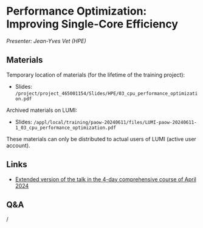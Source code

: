 # Performance Optimization: Improving Single-Core Efficiency

*Presenter: Jean-Yves Vet (HPE)*


## Materials

Temporary location of materials (for the lifetime of the training project):

-   Slides: `/project/project_465001154/Slides/HPE/03_cpu_performance_optimization.pdf`

Archived materials on LUMI:

-   Slides: `/appl/local/training/paow-20240611/files/LUMI-paow-20240611-1_03_cpu_performance_optimization.pdf`

<!--
-   Recording: `/appl/local/training/paow-20240611/recordings/1_03_PerformanceOptimization.mp4`
-->

These materials can only be distributed to actual users of LUMI (active user account).


## Links

-   [Extended version of the talk in the 4-day comprehensive course of April 2024](../4day-20240423/extra_4_03_Performance_Optimization_Improving_Single_Core.md)


## Q&A

/
